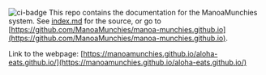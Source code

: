![ci-badge](https://github.com/ManoaMunchies/manoa-munchies/workflows/ci-aloha-eats/badge.svg)
This repo contains the documentation for the ManoaMunchies system. See [index.md](index.md) for the source, or go to [https://github.com/ManoaMunchies/manoa-munchies.github.io](https://github.com/ManoaMunchies/manoa-munchies.github.io).

Link to the webpage: [https://manoamunchies.github.io/aloha-eats.github.io/](https://manoamunchies.github.io/aloha-eats.github.io/)
